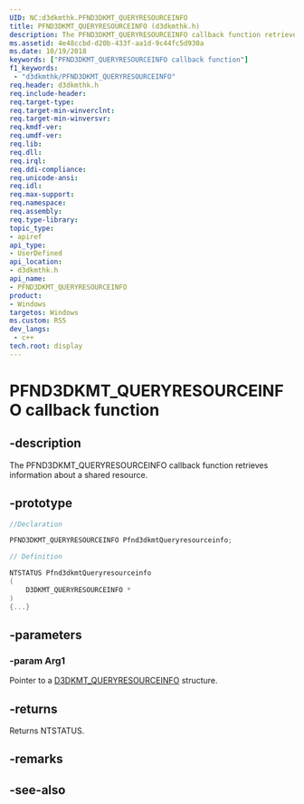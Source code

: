 ```yaml
---
UID: NC:d3dkmthk.PFND3DKMT_QUERYRESOURCEINFO
title: PFND3DKMT_QUERYRESOURCEINFO (d3dkmthk.h)
description: The PFND3DKMT_QUERYRESOURCEINFO callback function retrieves information about a shared resource.
ms.assetid: 4e48ccbd-d20b-433f-aa1d-9c44fc5d930a
ms.date: 10/19/2018
keywords: ["PFND3DKMT_QUERYRESOURCEINFO callback function"]
f1_keywords:
 - "d3dkmthk/PFND3DKMT_QUERYRESOURCEINFO"
req.header: d3dkmthk.h
req.include-header:
req.target-type:
req.target-min-winverclnt:
req.target-min-winversvr:
req.kmdf-ver:
req.umdf-ver:
req.lib:
req.dll:
req.irql: 
req.ddi-compliance:
req.unicode-ansi:
req.idl:
req.max-support:
req.namespace:
req.assembly:
req.type-library: 
topic_type: 
- apiref
api_type: 
- UserDefined
api_location: 
- d3dkmthk.h
api_name: 
- PFND3DKMT_QUERYRESOURCEINFO
product:
- Windows
targetos: Windows
ms.custom: RS5
dev_langs:
 - c++
tech.root: display
---
```


# PFND3DKMT_QUERYRESOURCEINFO callback function

## -description

The PFND3DKMT_QUERYRESOURCEINFO callback function retrieves information about a shared resource.

## -prototype

```cpp
//Declaration

PFND3DKMT_QUERYRESOURCEINFO Pfnd3dkmtQueryresourceinfo; 

// Definition

NTSTATUS Pfnd3dkmtQueryresourceinfo 
(
	D3DKMT_QUERYRESOURCEINFO *
)
{...}

```

## -parameters

### -param Arg1

Pointer to a [D3DKMT_QUERYRESOURCEINFO](ns-d3dkmthk-_d3dkmt_queryresourceinfo.md) structure.

## -returns

Returns NTSTATUS.


## -remarks




## -see-also
